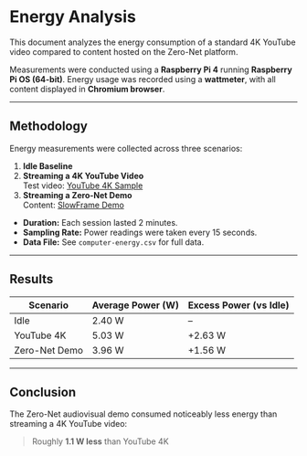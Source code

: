 # Energy Analysis

This document analyzes the energy consumption of a standard 4K YouTube video compared to content hosted on the Zero-Net platform.

Measurements were conducted using a **Raspberry Pi 4** running **Raspberry Pi OS (64-bit)**. Energy usage was recorded using a **wattmeter**, with all content displayed in **Chromium browser**.

---

## Methodology

Energy measurements were collected across three scenarios:

1. **Idle Baseline**
2. **Streaming a 4K YouTube Video**  
   Test video: [YouTube 4K Sample](https://www.youtube.com/watch?v=LXb3EKWsInQ)
3. **Streaming a Zero-Net Demo**  
   Content: [SlowFrame Demo](https://disinnovation.org/slowframe/index.php#/slide-0)

- **Duration:** Each session lasted 2 minutes.
- **Sampling Rate:** Power readings were taken every 15 seconds.
- **Data File:** See `computer-energy.csv` for full data.

---

## Results

| Scenario        | Average Power (W) | Excess Power (vs Idle) |
|-----------------|-------------------|-------------------------|
| Idle            | 2.40 W            | –                       |
| YouTube 4K      | 5.03 W            | +2.63 W                 |
| Zero-Net Demo   | 3.96 W            | +1.56 W                 |

---

## Conclusion

The Zero-Net audiovisual demo consumed noticeably less energy than streaming a 4K YouTube video:

>  Roughly **1.1 W less** than YouTube 4K